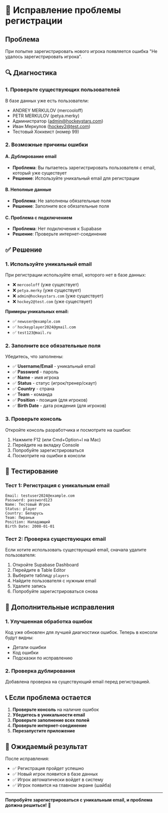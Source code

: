 # 🔧 Исправление проблемы регистрации

## Проблема
При попытке зарегистрировать нового игрока появляется ошибка "Не удалось зарегистрировать игрока".

## 🔍 Диагностика

### 1. Проверьте существующих пользователей
В базе данных уже есть пользователи:
- ANDREY MERKULOV (mercooloff)
- PETR MERKULOV (petya.merky) 
- Администратор (admin@hockeystars.com)
- Иван Меркулов (hockey2@test.com)
- Тестовый Хоккеист (номер 99)

### 2. Возможные причины ошибки

#### A. Дублирование email
- **Проблема**: Вы пытаетесь зарегистрировать пользователя с email, который уже существует
- **Решение**: Используйте уникальный email для регистрации

#### B. Неполные данные
- **Проблема**: Не заполнены обязательные поля
- **Решение**: Заполните все обязательные поля

#### C. Проблема с подключением
- **Проблема**: Нет подключения к Supabase
- **Решение**: Проверьте интернет-соединение

## ✅ Решение

### 1. Используйте уникальный email
При регистрации используйте email, которого нет в базе данных:
- ❌ `mercooloff` (уже существует)
- ❌ `petya.merky` (уже существует)
- ❌ `admin@hockeystars.com` (уже существует)
- ❌ `hockey2@test.com` (уже существует)

**Примеры уникальных email:**
- ✅ `newuser@example.com`
- ✅ `hockeyplayer2024@gmail.com`
- ✅ `test123@mail.ru`

### 2. Заполните все обязательные поля
Убедитесь, что заполнены:
- ✅ **Username/Email** - уникальный email
- ✅ **Password** - пароль
- ✅ **Name** - имя игрока
- ✅ **Status** - статус (игрок/тренер/скаут)
- ✅ **Country** - страна
- ✅ **Team** - команда
- ✅ **Position** - позиция (для игроков)
- ✅ **Birth Date** - дата рождения (для игроков)

### 3. Проверьте консоль
Откройте консоль разработчика и посмотрите на ошибки:
1. Нажмите F12 (или Cmd+Option+I на Mac)
2. Перейдите на вкладку Console
3. Попробуйте зарегистрироваться
4. Посмотрите на ошибки в консоли

## 🧪 Тестирование

### Тест 1: Регистрация с уникальным email
```
Email: testuser2024@example.com
Password: password123
Name: Тестовый Игрок
Status: player
Country: Беларусь
Team: Пираньи
Position: Нападающий
Birth Date: 2008-01-01
```

### Тест 2: Проверка существующих email
Если хотите использовать существующий email, сначала удалите пользователя:
1. Откройте Supabase Dashboard
2. Перейдите в Table Editor
3. Выберите таблицу `players`
4. Найдите пользователя с нужным email
5. Удалите запись
6. Попробуйте зарегистрироваться снова

## 🔧 Дополнительные исправления

### 1. Улучшенная обработка ошибок
Код уже обновлен для лучшей диагностики ошибок. Теперь в консоли будут видны:
- Детали ошибки
- Код ошибки
- Подсказки по исправлению

### 2. Проверка дублирования
Добавлена проверка на существующий email перед регистрацией.

## 📞 Если проблема остается

1. **Проверьте консоль** на наличие ошибок
2. **Убедитесь в уникальности email**
3. **Проверьте заполнение всех полей**
4. **Проверьте интернет-соединение**
5. **Перезапустите приложение**

## 🎯 Ожидаемый результат

После исправления:
- ✅ Регистрация пройдет успешно
- ✅ Новый игрок появится в базе данных
- ✅ Игрок автоматически войдет в систему
- ✅ Игрок появится на главном экране (шайба)

---

**Попробуйте зарегистрироваться с уникальным email, и проблема должна решиться!** 🎉 